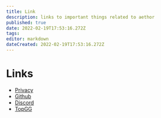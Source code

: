 ```yaml
---
title: Link
description: links to important things related to aethor
published: true
date: 2022-02-19T17:53:16.272Z
tags:
editor: markdown
dateCreated: 2022-02-19T17:53:16.272Z
---
```


# Links

- [Privacy](https://ae.tricked.pro/privacy)
- [Github](https://github.com/AethorBot)
- [Discord](https://discord.gg/zwUQGAG4cP)
- [TopGG](https://top.gg/bot/870383692403593226)

